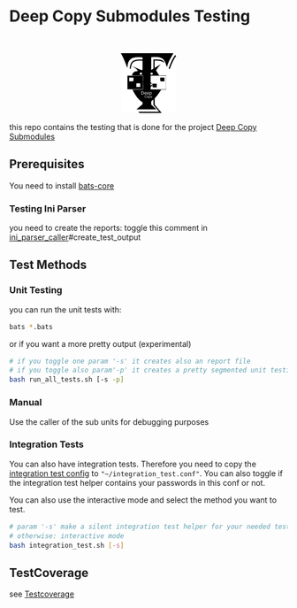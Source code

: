 # Deep Copy Submodules Testing

<br />
<p align="center">
  <a href="https://github.com/Blackeye/deep_copy_submodules">
    <img src="img/Testing_Logo.png" alt="Logo" width="100" height="108">
</a>
</p>

this repo contains the testing that is done for the project [Deep Copy Submodules](todo)

## Prerequisites

You need to install [bats-core](https://github.com/bats-core/bats-core)

### Testing Ini Parser

 you need to create the reports:
toggle this comment in [ini_parser_caller](manual/ini_parser_caller.sh)#create_test_output

## Test Methods

### Unit Testing

you can run the unit tests with:

```bash
bats *.bats

```

or if you want a more pretty output (experimental)

```bash
# if you toggle one param '-s' it creates also an report file
# if you toggle also param'-p' it creates a pretty segmented unit testing report
bash run_all_tests.sh [-s -p]
```

### Manual

Use the caller of the sub units for debugging purposes

### Integration Tests

You can also have integration tests.
Therefore you need to copy the [integration test config](integration_test/integration_test.conf) to `"~/integration_test.conf"`. You can also toggle if the integration test helper contains your passwords in this conf or not.

You can also use the interactive mode and select the method you want to test.

```bash
# param '-s' make a silent integration test helper for your needed testing commands
# otherwise: interactive mode
bash integration_test.sh [-s]
```

## TestCoverage

see [Testcoverage](testcoverage.md)
